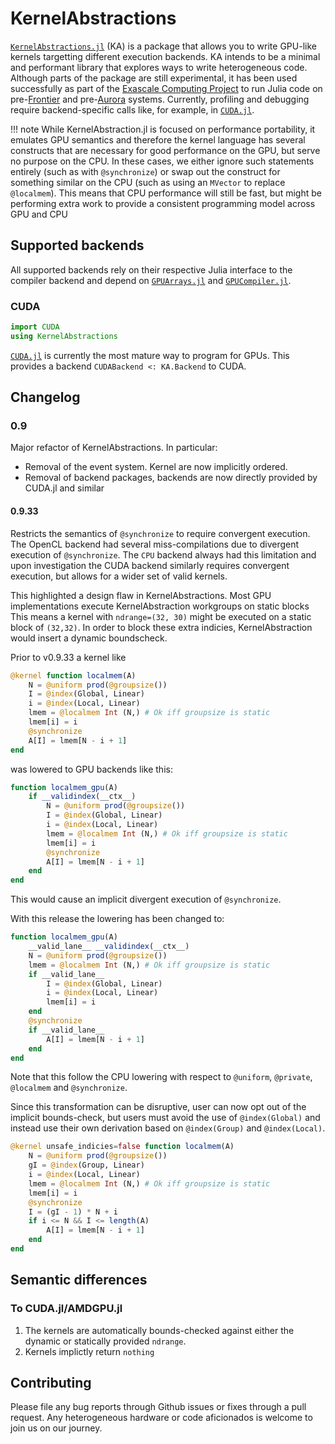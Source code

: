 # KernelAbstractions

[`KernelAbstractions.jl`](https://github.com/JuliaGPU/KernelAbstractions.jl) (KA) is
a package that allows you to write GPU-like kernels targetting different
execution backends. KA intends to be a minimal and
performant
library that explores ways to write heterogeneous code. Although parts of
the package are still experimental, it has been used successfully as part of the
[Exascale Computing Project](https://www.exascaleproject.org/) to run Julia code
on pre-[Frontier](https://www.olcf.ornl.gov/frontier/) and
pre-[Aurora](https://www.alcf.anl.gov/aurora)
systems. Currently, profiling and debugging require backend-specific calls like, for example, in
[`CUDA.jl`](https://cuda.juliagpu.org/dev/development/profiling/).

!!! note
    While KernelAbstraction.jl is focused on performance portability, it emulates GPU semantics and therefore the kernel language has several constructs that are necessary for good performance on the GPU, but serve no purpose on the CPU.
    In these cases, we either ignore such statements entirely (such as with `@synchronize`) or swap out the construct for something similar on the CPU (such as using an `MVector`  to replace `@localmem`).
    This means that CPU performance will still be fast, but might be performing extra work to provide a consistent programming model across GPU and CPU

## Supported backends
All supported backends rely on their respective Julia interface to the compiler
backend and depend on
[`GPUArrays.jl`](https://github.com/JuliaGPU/GPUArrays.jl) and
[`GPUCompiler.jl`](https://github.com/JuliaGPU/GPUCompiler.jl).

### CUDA
```julia
import CUDA
using KernelAbstractions
```
[`CUDA.jl`](https://github.com/JuliaGPU/CUDA.jl) is currently the most mature way to program for GPUs.
This provides a backend `CUDABackend <: KA.Backend` to CUDA.

## Changelog

### 0.9
Major refactor of KernelAbstractions. In particular:
- Removal of the event system. Kernel are now implicitly ordered.
- Removal of backend packages, backends are now directly provided by CUDA.jl and similar

#### 0.9.33
Restricts the semantics of `@synchronize` to require convergent execution.
The OpenCL backend had several miss-compilations due to divergent execution of `@synchronize`.
The `CPU` backend always had this limitation and upon investigation the CUDA backend similarly requires convergent execution,
but allows for a wider set of valid kernels.

This highlighted a design flaw in KernelAbstractions. Most GPU implementations execute KernelAbstraction workgroups on static blocks
This means a kernel with `ndrange=(32, 30)` might be executed on a static block of `(32,32)`. In order to block these extra indicies,
KernelAbstraction would insert a dynamic boundscheck.

Prior to v0.9.33 a kernel like

```julia
@kernel function localmem(A)
    N = @uniform prod(@groupsize())
    I = @index(Global, Linear)
    i = @index(Local, Linear)
    lmem = @localmem Int (N,) # Ok iff groupsize is static
    lmem[i] = i
    @synchronize
    A[I] = lmem[N - i + 1]
end
```

was lowered to GPU backends like this:

```julia
function localmem_gpu(A)
    if __validindex(__ctx__)
        N = @uniform prod(@groupsize())
        I = @index(Global, Linear)
        i = @index(Local, Linear)
        lmem = @localmem Int (N,) # Ok iff groupsize is static
        lmem[i] = i
        @synchronize
        A[I] = lmem[N - i + 1]
    end
end
```

This would cause an implicit divergent execution of `@synchronize`. 

With this release the lowering has been changed to:

```julia
function localmem_gpu(A)
    __valid_lane__ __validindex(__ctx__)
    N = @uniform prod(@groupsize())
    lmem = @localmem Int (N,) # Ok iff groupsize is static
    if __valid_lane__
        I = @index(Global, Linear)
        i = @index(Local, Linear)
        lmem[i] = i
    end
    @synchronize
    if __valid_lane__
        A[I] = lmem[N - i + 1]
    end
end
```

Note that this follow the CPU lowering with respect to `@uniform`, `@private`, `@localmem` and `@synchronize`.

Since this transformation can be disruptive, user can now opt out of the implicit bounds-check,
but users must avoid the use of `@index(Global)` and instead use their own derivation based on `@index(Group)` and `@index(Local)`.

```julia
@kernel unsafe_indicies=false function localmem(A)
    N = @uniform prod(@groupsize())
    gI = @index(Group, Linear)
    i = @index(Local, Linear)
    lmem = @localmem Int (N,) # Ok iff groupsize is static
    lmem[i] = i
    @synchronize
    I = (gI - 1) * N + i
    if i <= N && I <= length(A)
        A[I] = lmem[N - i + 1]
    end
end
```

## Semantic differences

### To CUDA.jl/AMDGPU.jl

1. The kernels are automatically bounds-checked against either the dynamic or statically
   provided `ndrange`.
2. Kernels implictly return `nothing`

## Contributing
Please file any bug reports through Github issues or fixes through a pull
request. Any heterogeneous hardware or code aficionados is welcome to join us on
our journey.
